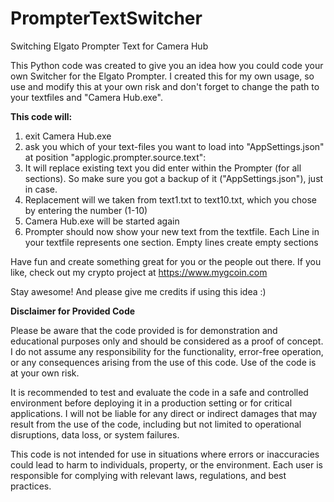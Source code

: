 # PrompterTextSwitcher
Switching Elgato Prompter Text for Camera Hub

This Python code was created to give you an idea how you could code your own Switcher
for the Elgato Prompter. I created this for my own usage, so use and modify this at
your own risk and don't forget to change the path to your textfiles and "Camera Hub.exe".

<b>This code will:</b>

1. exit Camera Hub.exe
2. ask you which of your text-files you want to load into "AppSettings.json"
   at position "applogic.prompter.source.text":
3. It will replace existing text you did enter within the Prompter (for all sections).
   So make sure you got a backup of it ("AppSettings.json"), just in case.
4. Replacement will we taken from text1.txt to text10.txt, which you chose by entering the number (1-10)
5. Camera Hub.exe will be started again
6. Prompter should now show your new text from the textfile.
   Each Line in your textfile represents one section. Empty lines create empty sections

Have fun and create something great for you or the people out there.
If you like, check out my crypto project at https://www.mygcoin.com

Stay awesome! And please give me credits if using this idea :)


<b>Disclaimer for Provided Code</b>

Please be aware that the code provided is for demonstration and educational purposes only and should be considered as a proof of concept. I do not assume any responsibility for the functionality, error-free operation, or any consequences arising from the use of this code. Use of the code is at your own risk.

It is recommended to test and evaluate the code in a safe and controlled environment before deploying it in a production setting or for critical applications. I will not be liable for any direct or indirect damages that may result from the use of the code, including but not limited to operational disruptions, data loss, or system failures.

This code is not intended for use in situations where errors or inaccuracies could lead to harm to individuals, property, or the environment. Each user is responsible for complying with relevant laws, regulations, and best practices.
